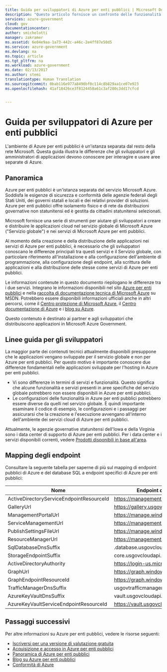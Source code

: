 ```yaml
---
title: Guida per sviluppatori di Azure per enti pubblici | Microsoft Docs
description: "Questo articolo fornisce un confronto delle funzionalità e alcune linee guida sullo sviluppo di applicazioni per Azure per enti pubblici."
services: azure-government
cloud: gov
documentationcenter: 
author: smichelotti
manager: zakramer
ms.assetid: 6e04e9aa-1a73-442c-a46c-2e4ff87e58d5
ms.service: azure-government
ms.devlang: na
ms.topic: article
ms.tgt_pltfrm: na
ms.workload: azure-government
ms.date: 02/13/2017
ms.author: stemi
translationtype: Human Translation
ms.sourcegitcommit: 0bab116e977a8490bf0c114c8b829aa1ce07e923
ms.openlocfilehash: 41af18426ce3f8124458a61c3af280c3dd17cfcd


---
```

# <a name="azure-government-developer-guide"></a>Guida per sviluppatori di Azure per enti pubblici
L'ambiente di Azure per enti pubblici è un'istanza separata dal resto della rete Microsoft. Questa guida illustra le differenze che gli sviluppatori e gli amministratori di applicazioni devono conoscere per interagire e usare aree separate di Azure.

## <a name="overview"></a>Panoramica
Azure per enti pubblici è un'istanza separata del servizio Microsoft Azure. Soddisfa le esigenze di sicurezza e conformità delle agenzie federali degli Stati Uniti, dei governi statali e locali e dei relativi provider di soluzioni. Azure per enti pubblici offre isolamento fisico e di rete da distribuzioni governative non statunitensi ed è gestita da cittadini statunitensi selezionati.

Microsoft fornisce una serie di strumenti per aiutare gli sviluppatori a creare e distribuire le applicazioni cloud nel servizio globale di Microsoft Azure ("Servizio globale") e nei servizi di Microsoft Azure per enti pubblici.

Al momento della creazione e della distribuzione delle applicazioni nei servizi di Azure per enti pubblici, è necessario che gli sviluppatori conoscano le differenze principali tra questi servizi e il Servizio globale, con particolare riferimento all'installazione e alla configurazione dell'ambiente di programmazione, alla configurazione degli endpoint, alla scrittura delle applicazioni e alla distribuzione delle stesse come servizi di Azure per enti pubblici.

Le informazioni contenute in questo documento riepilogano le differenze tra i due servizi. Integrano le informazioni disponibili nel sito [Azure per enti pubblici](http://www.azure.com/gov "Azure per enti pubblici") e nella [raccolta di documentazione tecnica di Microsoft Azure](http://msdn.microsoft.com/cloud-app-development-msdn "MSDN") su MSDN. Potrebbero essere disponibili informazioni ufficiali anche in altri percorsi, come il [Centro protezione di Microsoft Azure](https://azure.microsoft.com/support/trust-center/ "Centro protezione di Microsoft Azure"), il [Centro documentazione di Azure](https://azure.microsoft.com/documentation/) e i [blog su Azure](https://azure.microsoft.com/blog/ "blog su Azure").

Questo contenuto è destinato ai partner e agli sviluppatori che distribuiscono applicazioni in Microsoft Azure Government.

## <a name="guidance-for-developers"></a>Linee guida per gli sviluppatori
La maggior parte dei contenuti tecnici attualmente disponibili presuppone che le applicazioni vengano sviluppate per il servizio globale e non per Azure per enti pubblici. Per questo motivo è importante conoscere due differenze fondamentali nelle applicazioni sviluppate per l'hosting in Azure per enti pubblici.

* Vi sono differenze in termini di servizi e funzionalità. Questo significa che alcune funzionalità e servizi presenti in aree specifiche del servizio globale potrebbero non essere disponibili in Azure per enti pubblici.
* Le configurazioni delle funzionalità in Azure per enti pubblici potrebbero essere diverse da quelli nel servizio globale. È quindi importante esaminare il codice di esempio, le configurazioni e i passaggi per assicurarsi che la creazione e l'esecuzione avvengano all'interno dell'ambiente dei servizi cloud di Azure per enti pubblici.

Attualmente, le agenzie governative statunitensi dell'Iowa e della Virginia sono i data center di supporto di Azure per enti pubblici. Per i data center e i servizi disponibili correnti, vedere [Prodotti disponibili in base all'area](https://azure.microsoft.com/regions/services).


## <a name="endpoint-mapping"></a>Mapping degli endpoint
Consultare la seguente tabella per saperne di più sul mapping di endpoint pubblici di Azure e del database SQL a endpoint specifici di Azure per enti pubblici:

| Nome | Endpoint di Azure per enti pubblici |
| --- | --- |
| ActiveDirectoryServiceEndpointResourceId  | https://management.core.usgovcloudapi.net/ |
| GalleryUrl | https://gallery.usgovcloudapi.net/ |
| ManagementPortalUrl | https://manage.windowsazure.us |
| ServiceManagementUrl | https://management.core.usgovcloudapi.net/ |
| PublishSettingsFileUrl | https://manage.windowsazure.us/publishsettings/index |
| ResourceManagerUrl | https://management.usgovcloudapi.net/ |
| SqlDatabaseDnsSuffix | .database.usgovcloudapi.net |
| StorageEndpointSuffix | core.usgovcloudapi.net |
| ActiveDirectoryAuthority | https://login-us.microsoftonline.com/ |
| GraphUrl | https://graph.windows.net/ |
| GraphEndpointResourceId | https://graph.windows.net/ |
| TrafficManagerDnsSuffix | usgovtrafficmanager.net |
| AzureKeyVaultDnsSuffix | vault.usgovcloudapi.net |
| AzureKeyVaultServiceEndpointResourceId | https://vault.usgovcloudapi.net |



## <a name="next-steps"></a>Passaggi successivi
Per altre informazioni su Azure per enti pubblici, vedere le risorse seguenti:

* [Iscriversi per una versione di valutazione gratuita](https://azuregov.microsoft.com/trial/azuregovtrial)
* [Acquisizione e accesso in Azure per enti pubblici](http://azure.com/gov)
* [Panoramica di Azure per enti pubblici](/azure-government-overview)
* [Blog su Azure per enti pubblici](http://blogs.msdn.microsoft.com/azuregov/)
* [Conformità di Azure](https://www.microsoft.com/trustcenter/compliance/complianceofferings)



<!--HONumber=Feb17_HO3-->


